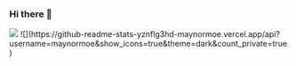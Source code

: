 ### Hi there 👋
<img src="https://readme-typing-svg.herokuapp.com/?lines=Hello World;I am Maynor Moe&font=Roboto" />
![](https://github-readme-stats-yznflg3hd-maynormoe.vercel.app/api?username=maynormoe&show_icons=true&theme=dark&count_private=true)

